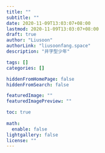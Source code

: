 ```yaml
---
title: ""
subtitle: ""
date: 2020-11-09T13:03:07+08:00
lastmod: 2020-11-09T13:03:07+08:00
draft: true
author: "Liusoon"
authorLink: "liusoonfang.space"
description: "井字型少年"

tags: []
categories: []

hiddenFromHomePage: false
hiddenFromSearch: false

featuredImage: ""
featuredImagePreview: ""

toc: true
  
math:
  enable: false
lightgallery: false
license: ""
---
```


<!--more-->
